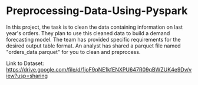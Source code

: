 # Preprocessing-Data-Using-Pyspark

In this project, the task is to  clean the data containing information on last year's orders. They plan to use this cleaned data to build a demand forecasting model. The team has provided specific requirements for the desired output table format. An analyst has shared a parquet file named "orders_data.parquet" for you to clean and preprocess.

Link to Dataset: https://drive.google.com/file/d/1joF9pNE1kfENXPU647R09qBWZUK4e9Dv/view?usp=sharing
